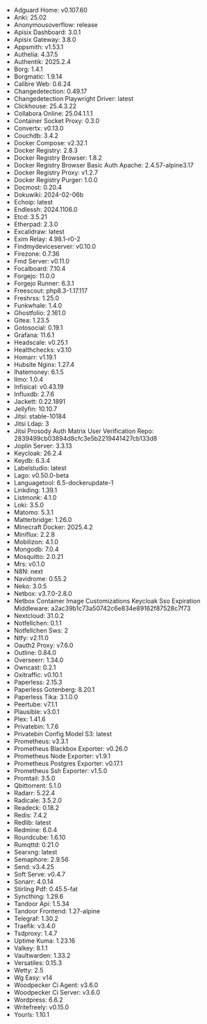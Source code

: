 * Adguard Home: v0.107.60
* Anki: 25.02
* Anonymousoverflow: release
* Apisix Dashboard: 3.0.1
* Apisix Gateway: 3.8.0
* Appsmith: v1.53.1
* Authelia: 4.37.5
* Authentik: 2025.2.4
* Borg: 1.4.1
* Borgmatic: 1.9.14
* Calibre Web: 0.6.24
* Changedetection: 0.49.17
* Changedetection Playwright Driver: latest
* Clickhouse: 25.4.3.22
* Collabora Online: 25.04.1.1.1
* Container Socket Proxy: 0.3.0
* Convertx: v0.13.0
* Couchdb: 3.4.2
* Docker Compose: v2.32.1
* Docker Registry: 2.8.3
* Docker Registry Browser: 1.8.2
* Docker Registry Browser Basic Auth Apache: 2.4.57-alpine3.17
* Docker Registry Proxy: v1.2.7
* Docker Registry Purger: 1.0.0
* Docmost: 0.20.4
* Dokuwiki: 2024-02-06b
* Echoip: latest
* Endlessh: 2024.1106.0
* Etcd: 3.5.21
* Etherpad: 2.3.0
* Excalidraw: latest
* Exim Relay: 4.98.1-r0-2
* Findmydeviceserver: v0.10.0
* Firezone: 0.7.36
* Fmd Server: v0.11.0
* Focalboard: 7.10.4
* Forgejo: 11.0.0
* Forgejo Runner: 6.3.1
* Freescout: php8.3-1.17.117
* Freshrss: 1.25.0
* Funkwhale: 1.4.0
* Ghostfolio: 2.161.0
* Gitea: 1.23.5
* Gotosocial: 0.19.1
* Grafana: 11.6.1
* Headscale: v0.25.1
* Healthchecks: v3.10
* Homarr: v1.19.1
* Hubsite Nginx: 1.27.4
* Ihatemoney: 6.1.5
* Ilmo: 1.0.4
* Infisical: v0.43.19
* Influxdb: 2.7.6
* Jackett: 0.22.1891
* Jellyfin: 10.10.7
* Jitsi: stable-10184
* Jitsi Ldap: 3
* Jitsi Prosody Auth Matrix User Verification Repo: 2839499cb03894d8cfc3e5b2219441427cb133d8
* Joplin Server: 3.3.13
* Keycloak: 26.2.4
* Keydb: 6.3.4
* Labelstudio: latest
* Lago: v0.50.0-beta
* Languagetool: 6.5-dockerupdate-1
* Linkding: 1.39.1
* Listmonk: 4.1.0
* Loki: 3.5.0
* Matomo: 5.3.1
* Matterbridge: 1.26.0
* Minecraft Docker: 2025.4.2
* Miniflux: 2.2.8
* Mobilizon: 4.1.0
* Mongodb: 7.0.4
* Mosquitto: 2.0.21
* Mrs: v0.1.0
* N8N: next
* Navidrome: 0.55.2
* Neko: 3.0.5
* Netbox: v3.7.0-2.8.0
* Netbox Container Image Customizations Keycloak Sso Expiration Middleware: a2ac39b1c73a50742c6e834e89162f87528c7f73
* Nextcloud: 31.0.2
* Notfellchen: 0.1.1
* Notfellchen Sws: 2
* Ntfy: v2.11.0
* Oauth2 Proxy: v7.6.0
* Outline: 0.84.0
* Overseerr: 1.34.0
* Owncast: 0.2.1
* Oxitraffic: v0.10.1
* Paperless: 2.15.3
* Paperless Gotenberg: 8.20.1
* Paperless Tika: 3.1.0.0
* Peertube: v7.1.1
* Plausible: v3.0.1
* Plex: 1.41.6
* Privatebin: 1.7.6
* Privatebin Config Model S3: latest
* Prometheus: v3.3.1
* Prometheus Blackbox Exporter: v0.26.0
* Prometheus Node Exporter: v1.9.1
* Prometheus Postgres Exporter: v0.17.1
* Prometheus Ssh Exporter: v1.5.0
* Promtail: 3.5.0
* Qbittorrent: 5.1.0
* Radarr: 5.22.4
* Radicale: 3.5.2.0
* Readeck: 0.18.2
* Redis: 7.4.2
* Redlib: latest
* Redmine: 6.0.4
* Roundcube: 1.6.10
* Rumqttd: 0.21.0
* Searxng: latest
* Semaphore: 2.9.56
* Send: v3.4.25
* Soft Serve: v0.4.7
* Sonarr: 4.0.14
* Stirling Pdf: 0.45.5-fat
* Syncthing: 1.29.6
* Tandoor Api: 1.5.34
* Tandoor Frontend: 1.27-alpine
* Telegraf: 1.30.2
* Traefik: v3.4.0
* Tsdproxy: 1.4.7
* Uptime Kuma: 1.23.16
* Valkey: 8.1.1
* Vaultwarden: 1.33.2
* Versatiles: 0.15.3
* Wetty: 2.5
* Wg Easy: v14
* Woodpecker Ci Agent: v3.6.0
* Woodpecker Ci Server: v3.6.0
* Wordpress: 6.6.2
* Writefreely: v0.15.0
* Yourls: 1.10.1
